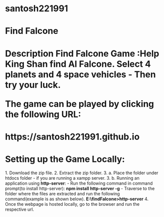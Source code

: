 # santosh221991
<h1>Find Falcone<h1>
<b>Description</b>
Find Falcone Game :Help King Shan find Al Falcone. Select 4 planets and 4 space vehicles - Then try your luck.

The game can be played by clicking the following URL:
<h1>https://santosh221991.github.io</h1>

<h1>Setting up the Game Locally:</h1>
1. Download the zip file.
2. Extract the zip folder.
3. a. Place the folder under htdocs folder - if you are running a xampp server.
3. b. Running an application using <b>http-server</b>:
    - Run the following command in command prompt(to install http-server):
    <b>npm install http-server -g</b>
    - Traverse to the folder where the files are extracted and run the following command(example is as shown below).
    <b>E:\findFalcone>http-server</b>
4. Once the webpage is hosted locally, go to the browser and run the respective url.
    

